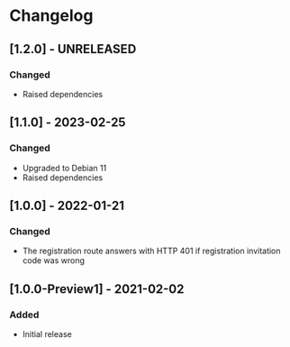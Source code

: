 # Changelog

## [1.2.0] - UNRELEASED

### Changed
- Raised dependencies

## [1.1.0] - 2023-02-25

### Changed
- Upgraded to Debian 11
- Raised dependencies

## [1.0.0] - 2022-01-21

### Changed
- The registration route answers with HTTP 401 if registration invitation code was wrong

## [1.0.0-Preview1] - 2021-02-02

### Added
- Initial release
